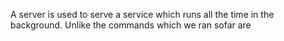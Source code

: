
A server is used to serve a service which runs all the time in the background. Unlike the commands which we ran sofar are 